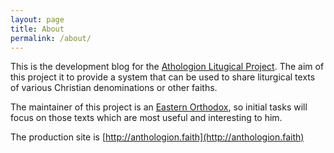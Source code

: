 ```yaml
---
layout: page
title: About
permalink: /about/
---
```


This is the development blog for the
[Athologion Litugical Project](http://anthologion.faith). The aim of
this project it to provide a system that can be used to share liturgical texts
of various Christian denominations or other faiths.

The maintainer of this project is an
[Eastern Orthodox](https://en.wikipedia.org/wiki/Eastern_Orthodox_Church),
so initial tasks will focus on those texts which are most useful and
interesting to him.

The production site is [http://anthologion.faith](http://anthologion.faith)

